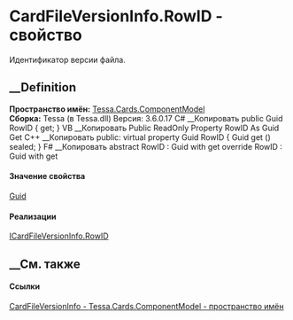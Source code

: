 # CardFileVersionInfo.RowID - свойство
Идентификатор версии файла.
##  __Definition
 **Пространство имён:**
[Tessa.Cards.ComponentModel](N_Tessa_Cards_ComponentModel.htm)  
 **Сборка:** Tessa (в Tessa.dll) Версия: 3.6.0.17
C# __Копировать
     public Guid RowID { get; }
VB __Копировать
     Public ReadOnly Property RowID As Guid
    	Get
C++ __Копировать
     public:
    virtual property Guid RowID {
    	Guid get () sealed;
    }
F# __Копировать
     abstract RowID : Guid with get
    override RowID : Guid with get
#### Значение свойства
[Guid](https://learn.microsoft.com/dotnet/api/system.guid)
#### Реализации
[ICardFileVersionInfo.RowID](P_Tessa_Cards_ComponentModel_ICardFileVersionInfo_RowID.htm)  
##  __См. также
#### Ссылки
[CardFileVersionInfo - ](T_Tessa_Cards_ComponentModel_CardFileVersionInfo.htm)
[Tessa.Cards.ComponentModel - пространство
имён](N_Tessa_Cards_ComponentModel.htm)

